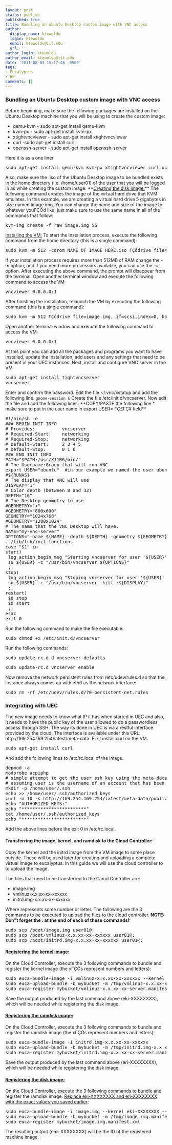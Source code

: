 ```yaml
---
layout: post
status: publish
published: true
title: Bundling an ubuntu Desktop custom image with VNC access
author:
  display_name: ktewoldu
  login: ktewoldu
  email: ktewoldu@iit.edu
  url: ''
author_login: ktewoldu
author_email: ktewoldu@iit.edu
date: '2011-08-03 15:17:46 -0500'
tags:
- Eucalyptus
- HP
comments: []
---
```

### Bundling an Ubuntu Desktop custom image with VNC access

Before beginning, make sure the following packages are installed on the Ubuntu Desktop machine that you will be using to create the custom image:

* qemu-kvm - sudo apt-get install qemu-kvm
* kvm-px - sudo apt-get install kvm-px
* xtightvncviewer - sudo apt-get install xtightvncviewer
* curl -sudo apt-get install curl
* openssh-server - sudo apt-get install openssh-server

Here it is as a one liner
<pre lang="bash">sudo apt-get install qemu-kvm kvm-px xtightvncviewer curl openssh-server links</pre>
<p style="text-align: left;" align="center">Also, make sure the .iso of the Ubuntu Desktop image to be bundled exists in the home directory (i.e. /home/user01) of the user that you will be logged in as while creating the custom image.
**<span style="text-decoration: underline;">Creating the disk image:</span>**
The following command creates the image of the virtual hard drive that KVM emulates. In this example, we are creating a virtual hard drive 5 gigabytes in size named image.img. You can change the name and size of the image to whatever you&Gamma;&Ccedil;&Ouml;d like, just make sure to use the same name in all of the commands that follow:
<pre lang="bash">kvm-img create -f raw image.img 5G</pre>
<span style="text-decoration: underline;">Installing the VM:</span>
To start the installation process, execute the following command from the home directory (this is a single command):
<pre lang="bash">sudo kvm -m 512 -cdrom NAME_OF_IMAGE_HERE.iso &Gamma;&Ccedil;&ocirc;drive file=image.img,if=scsi,index=0 -boot d -net nic -net user -nographic -vnc :1</pre>
If your installation process requires more than 512MB of RAM change the -m option, and if you need more processors available, you can use the -c option. After executing the above command, the prompt will disappear from the terminal. Open another terminal window and execute the following command to access the VM:
<pre lang="bash" line="1">vncviewer 0.0.0.0:1</pre>
After finishing the installation, relaunch the VM by executing the following command (this is a single command):
<pre lang="bash" line="1">sudo kvm -m 512 &Gamma;&Ccedil;&ocirc;drive file=image.img, if=scsi,index=0, boot=on -boot c -net nic -net user -nographic -vnc :1</pre>
Open another terminal window and execute the following command to access the VM:
<pre lang="bash" line="1">vncviewer 0.0.0.0:1</pre>
At this point you can add all the packages and programs you want to have installed, update the installation, add users and any settings that need to be present in your UEC instances.
Next, install and configure VNC server in the VM:
<pre lang="bash" line="1">sudo apt-get install tightvncserver
vncserver</pre>
Enter and confirm the password.
Edit the file ~/.vnc/xstatup and add the following line:
<code>gnome-session &amp;</code>
Create the file /etc/init.d/vncserver. Now edit the file and add the following lines:
**COPY/PASTE the following line * make sure to put in the user name in export USER= &Gamma;&Ccedil;&pound;&Gamma;&Ccedil;&yen; field**
<pre lang="bash">#!/bin/sh -e
### BEGIN INIT INFO
# Provides:          vncserver
# Required-Start:    networking
# Required-Stop:     networking
# Default-Start:     2 3 4 5
# Default-Stop:      0 1 6
### END INIT INFO
PATH="$PATH:/usr/X11R6/bin/"
# The Username:Group that will run VNC
export USER="ubuntu"  #in our example we named the user ubuntu
#${RUNAS}
# The display that VNC will use
DISPLAY="1"
# Color depth (between 8 and 32)
DEPTH="16"
# The Desktop geometry to use.
#GEOMETRY="x"
#GEOMETRY="800x600"
GEOMETRY="1024x768"
#GEOMETRY="1280x1024"
# The name that the VNC Desktop will have.
NAME="my-vnc-server"
OPTIONS="-name ${NAME} -depth ${DEPTH} -geometry ${GEOMETRY} :${DISPLAY}"
. /lib/lsb/init-functions
case "$1" in
start)
 log_action_begin_msg "Starting vncserver for user '${USER}' on localhost: ${DISPLAY}"
 su ${USER} -c "/usr/bin/vncserver ${OPTIONS}"
 ;;
stop)
 log_action_begin_msg "Stoping vncserver for user '${USER}' on localhost:${DISPLAY}"
 su ${USER} -c "/usr/bin/vncserver -kill :${DISPLAY}"
 ;;
restart)
 $0 stop
 $0 start
 ;;
esac
exit 0</pre>
Run the following command to make the file executable:
<pre lang="bash">sudo chmod +x /etc/init.d/vncserver</pre>
Run the following commands:
<pre lang="bash">sudo update-rc.d.d vncserver defaults</pre>
<pre lang="bash">sudo update-rc.d vncserver enable</pre>
Now remove the network persistent rules from /etc/udev/rules.d so that the instance always comes up with eth0 as the network interface:
<pre lang="bash">sudo rm -rf /etc/udev/rules.d/70-persistent-net.rules</pre>
<h3>Integrating with UEC</h3>
The new image needs to know what IP it has when started in UEC and also, it needs to have the public key of the user allowed to do a passwordless access through SSH. The way its done in UEC is via a restful interface provided by the cloud. The interface is available under this URL: http://169.254.169.254/latest/meta-data.
First install curl on the VM.
<pre lang="bash">sudo apt-get install curl</pre>
And add the following lines to /etc/rc.local of the image.
<pre lang="bash">depmod -a
modprobe acpiphp
# simple attempt to get the user ssh key using the meta-data service
# assuming user is the username of an account that has been created
mkdir -p /home/user/.ssh
echo >> /home/user/.ssh/authorized_keys
curl -m 10 -s http://169.254.169.254/latest/meta-data/public-keys/0/openssh-key | grep 'ssh-rsa' >>  /home/user/.ssh/authorized_keys
echo "AUTHORIZED_KEYS:"
echo "************************"
cat /home/user/.ssh/authorized_keys
echo "************************"</pre>
Add the above lines before the exit 0 in /etc/rc.local.

#### Transferring the image, kernel, and ramdisk to the Cloud Controller:
Copy the kernel and the initrd image from the VM image to some place outside.
These will be used later for creating and uploading a complete virtual image to eucalyptus. In this guide we will use the cloud controller to to upload the image.

The files that need to be transferred to the Cloud Controller are:

* image.img
* vmlinuz-x.x.xx-xx-xxxxxx
* initrd.img-x.x.xx-xx-xxxxxx

Where represents some number or letter.
The following are the 3 commands to be executed to upload the files to the cloud controller.
**NOTE: Don"t forget the : at the end of each of these commands!:**
<pre lang="bash">sudo scp /boot/image.img user01@<IIP_ADDRESS_OF_CLOUD_CTRLR>:
sudo scp /boot/vmlinuz-x.x.xx-xx-xxxxxx user01@<IP_ADDRESS_OF_CLOUD_CTRLR>:
sudo scp /boot/initrd.img-x.x.xx-xx-xxxxxx user01@<IP_ADDRESS_OF_CLOUD_CTRLR>:</pre>
<h4><span style="text-decoration: underline;">Registering the kernel image:</span></h4>
On the Cloud Controller, execute the 3 following commands to bundle and register the kernel image (the x&Gamma;&Ccedil;&Ouml;s represent numbers and letters):
<pre lang="bash">sudo euca-bundle-image -i vmlinuz-x.x.xx-xx-xxxxxx --kernel true
sudo euca-upload-bundle -b mybucket -m /tmp/vmlinuz-x.x.xx-xx-xxxxxx.manifest.xml
sudo euca-register mybucket/vmlinuz-x.x.xx-xx-server.manifest.xml</pre>
Save the output produced by the last command above (eki-XXXXXXXX), which will be needed while registering the disk image.
<h4><span style="text-decoration: underline;">Registering the ramdisk image:</span></h4>
On the Cloud Controller, execute the 3 following commands to bundle and register the ramdisk image (the x&Gamma;&Ccedil;&Ouml;s represent numbers and letters):
<pre lang="bash">sudo euca-bundle-image -i initrd.img-x.x.xx-xx-xxxxxx
sudo euca-upload-bundle -b mybucket -m /tmp/initrd.img-x.x.xx-xx-server.manifest.xml
sudo euca-register mybucket/initrd.img-x.x.xx-xx-server.manifest.xml</pre>
Save the output produced by the last command above (eri-XXXXXXXX), which will be needed while registering the disk image.
<h4><span style="text-decoration: underline;">Registering the disk image:</span></h4>
On the Cloud Controller, execute the 3 following commands to bundle and register the ramdisk image. <span style="text-decoration: underline;">Replace eki-XXXXXXXX and eri-XXXXXXXX with the exact values you saved earlier</span>:
<pre lang="bash">sudo euca-bundle-image -i image.img --kernel eki-XXXXXXXX --ramdisk eri-XXXXXXXX
sudo euca-upload-bundle -b mybucket -m /tmp/image.img.manifest.xml
sudo euca-register mybucket/image.img.manifest.xml</pre>
The resulting output (emi-XXXXXXXX) will be the ID of the registered machine image.
